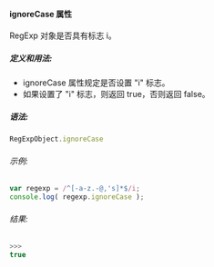 #### ignoreCase 属性

  RegExp 对象是否具有标志 i。

##### 定义和用法:

  - ignoreCase 属性规定是否设置 "i" 标志。
  - 如果设置了 "i" 标志，则返回 true，否则返回 false。

##### 语法:

  ```javascript
  RegExpObject.ignoreCase
  ```
  
###### 示例:

  ```javascript
  var regexp = /^[-a-z.-@,'s]*$/i;	  
  console.log( regexp.ignoreCase );
  ```

###### 结果:

  ```javascript
  >>>
  true
  ```
